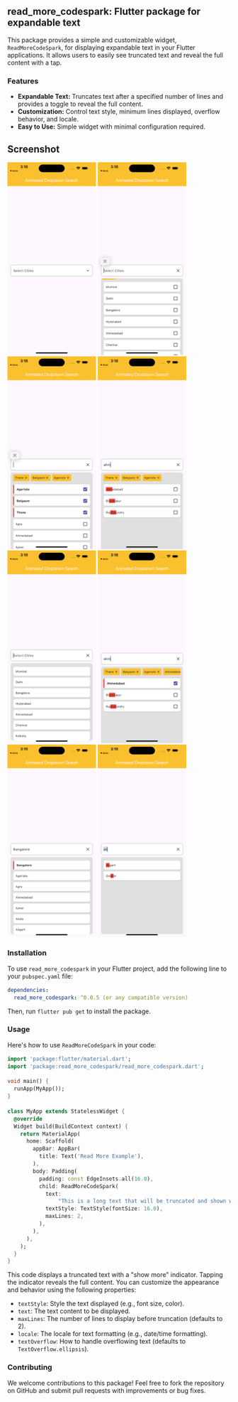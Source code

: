 ## read_more_codespark: Flutter package for expandable text

This package provides a simple and customizable widget, `ReadMoreCodeSpark`, for displaying expandable text in your Flutter applications. It allows users to easily see truncated text and reveal the full content with a tap.

### Features

* **Expandable Text:** Truncates text after a specified number of lines and provides a toggle to reveal the full content.
* **Customization:** Control text style, minimum lines displayed, overflow behavior, and locale.
* **Easy to Use:** Simple widget with minimal configuration required.

## Screenshot

<!-- ![Screenshot 1](assets/300x650-01.png)
![Screenshot 2](assets/300x650-02.png)
![Screenshot 3](assets/300x650-03.png)
![Screenshot 4](assets/300x650-04.png)
![Screenshot 5](assets/300x650-05.png)
![Screenshot 6](assets/300x650-06.png)
![Screenshot 7](assets/300x650-07.png)
![Screenshot 8](assets/300x650-08.png) -->

<img src="https://raw.githubusercontent.com/Katayath-Sai-Kiran/read_more_codespark/main/assets/300x650-01.png" alt="Screenshot 1" width="200"/>
<img src="https://raw.githubusercontent.com/Katayath-Sai-Kiran/read_more_codespark/main/assets/300x650-02.png" alt="Screenshot 1" width="200"/>
<img src="https://raw.githubusercontent.com/Katayath-Sai-Kiran/read_more_codespark/main/assets/300x650-03.png" alt="Screenshot 1" width="200"/>
<img src="https://raw.githubusercontent.com/Katayath-Sai-Kiran/read_more_codespark/main/assets/300x650-04.png" alt="Screenshot 1" width="200"/>
<img src="https://raw.githubusercontent.com/Katayath-Sai-Kiran/read_more_codespark/main/assets/300x650-05.png" alt="Screenshot 1" width="200"/>
<img src="https://raw.githubusercontent.com/Katayath-Sai-Kiran/read_more_codespark/main/assets/300x650-06.png" alt="Screenshot 1" width="200"/>
<img src="https://raw.githubusercontent.com/Katayath-Sai-Kiran/read_more_codespark/main/assets/300x650-07.png" alt="Screenshot 1" width="200"/>
<img src="https://raw.githubusercontent.com/Katayath-Sai-Kiran/read_more_codespark/main/assets/300x650-08.png" alt="Screenshot 1" width="200"/>




### Installation

To use `read_more_codespark` in your Flutter project, add the following line to your `pubspec.yaml` file:

```yaml
dependencies:
  read_more_codespark: ^0.0.5 (or any compatible version)
```

Then, run `flutter pub get` to install the package.

### Usage

Here's how to use `ReadMoreCodeSpark` in your code:

```dart
import 'package:flutter/material.dart';
import 'package:read_more_codespark/read_more_codespark.dart';

void main() {
  runApp(MyApp());
}

class MyApp extends StatelessWidget {
  @override
  Widget build(BuildContext context) {
    return MaterialApp(
      home: Scaffold(
        appBar: AppBar(
          title: Text('Read More Example'),
        ),
        body: Padding(
          padding: const EdgeInsets.all(16.0),
          child: ReadMoreCodeSpark(
            text:
                "This is a long text that will be truncated and shown with a 'show more' indicator. Tapping the indicator will reveal the full content. You can customize the text style, minimum lines displayed, and overflow behavior.",
            textStyle: TextStyle(fontSize: 16.0),
            maxLines: 2,
          ),
        ),
      ),
    );
  }
}
```

This code displays a truncated text with a "show more" indicator. Tapping the indicator reveals the full content. You can customize the appearance and behavior using the following properties:

* `textStyle`: Style the text displayed (e.g., font size, color).
* `text`: The text content to be displayed.
* `maxLines`: The number of lines to display before truncation (defaults to 2).
* `locale`: The locale for text formatting (e.g., date/time formatting).
* `textOverflow`: How to handle overflowing text (defaults to `TextOverflow.ellipsis`).

### Contributing

We welcome contributions to this package! Feel free to fork the repository on GitHub and submit pull requests with improvements or bug fixes.


